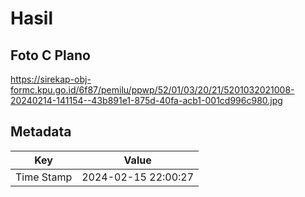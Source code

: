 # Hasil

## Foto C Plano

https://sirekap-obj-formc.kpu.go.id/6f87/pemilu/ppwp/52/01/03/20/21/5201032021008-20240214-141154--43b891e1-875d-40fa-acb1-001cd996c980.jpg


## Metadata

| Key        | Value               |
| ---------- | ------------------- |
| Time Stamp | 2024-02-15 22:00:27 |



